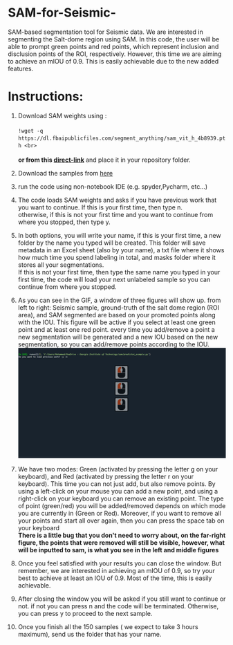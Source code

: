 # SAM-for-Seismic-
SAM-based segmentation tool for Seismic data. We are interested in segmenting the Salt-dome region using SAM. In this code, the user will be able to prompt green points and red points, which represent inclusion and disclusion points of the ROI, respectively. However, this time we are aiming to achieve an mIOU of 0.9. This is easily achievable due to the new added features.

# Instructions: 
1. Download SAM weights using :<br><br>
`!wget -q https://dl.fbaipublicfiles.com/segment_anything/sam_vit_h_4b8939.pth <br>` <br><br>
**or from this [direct-link](https://dl.fbaipublicfiles.com/segment_anything/sam_vit_h_4b8939.pth)**
and place it in your repository folder. <br>
2. Download the samples from [here](https://gtvault-my.sharepoint.com/:u:/g/personal/malotaibi44_gatech_edu/EZXzpgizXyxKhB7thUknI1oBxKdc58WjIhYA0NipyhNKog?e=0hnU3L)

3. run the code using non-notebook IDE (e.g. spyder,Pycharm, etc...)
4. The code loads SAM weights and asks if you have previous work that you want to continue. If this is your first time, then type n.<br>
otherwise, if this is not your first time and you want to continue from where you stopped, then type y.
5. In both options, you will write your name, if this is your first time, a new folder by the name you typed will be created. This folder will save metadata in an Excel sheet (also by your name), a txt file where it shows how much time you spend labeling in total, and masks folder where it stores all your segmentations. <br>
If this is not your first time, then type the same name you typed in your first time, the code will load your next unlabeled sample so you can continue from where you stopped.
6. As you can see in the GIF, a window of three figures will show up. from left to right: Seismic sample, ground-truth of the salt dome region (ROI area), and SAM segmented are based on your promoted points along with the IOU. This figure will be active if you select at least one green point and at least one red point. every time you add/remove a point a new segmentation will be generated and a new IOU based on the new segmentation, so you can add/remove points according to the IOU.<br>
![Example Image](SAM.gif)
7. We have two modes: Green (activated by pressing the letter g on your keyboard), and Red (activated by pressing the letter r on your keyboard). This time you can not just add, but also remove points. By using a left-click on your mouse you can add a new point, and using a right-click on your keyboard you can remove an existing point. The type of point (green/red) you will be added/removed depends on which mode you are currently in (Green or Red). Moreover, if you want to remove all your points and start all over again, then you can press the space tab on your keyboard <br>
**There is a little bug that you don't need to worry about, on the far-right figure, the points that were removed will still be visible, however, what will be inputted to sam, is what you see in the left and middle figures**
8.  Once you feel satisfied with your results you can close the window. But remember, we are interested in achieving an mIOU of 0.9, so try your best to achieve at least an IOU of 0.9. Most of the time, this is easily achievable.
9.  After closing the window you will be asked if you still want to continue or not. if not you can press n and the code will be terminated. Otherwise, you can press y to proceed to the next sample.
10.  Once you finish all the 150 samples ( we expect to take 3 hours maximum), send us the folder that has your name.
